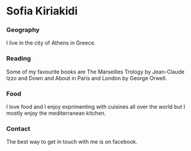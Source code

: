 # Sofia Kiriakidi

### Geography
I live in the city of Athens in Greece.

### Reading
Some of my favourite books are The Marseilles Trology by Jean-Claude Izzo and Down and About in Paris and London by George Orwell.

### Food
I love food and I enjoy exprimenting with cuisines all over the world but I mostly enjoy the mediterranean kitchen.

### Contact
The best way to get in touch with me is on facebook.
